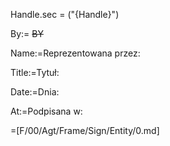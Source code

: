 Handle.sec = ("{Handle}")

By:= <del>BY</del>

Name:=Reprezentowana przez:

Title:=Tytuł:

Date:=Dnia:

At:=Podpisana w:

=[F/00/Agt/Frame/Sign/Entity/0.md]

